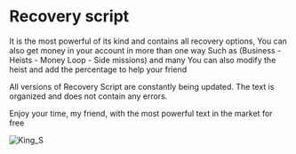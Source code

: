 #   Recovery script
It is the most powerful of its kind and contains all recovery options, You can also get money in your account in more than one way Such as (Business - Heists - Money Loop - Side missions) and many You can also modify the heist and add the percentage to help your friend

All versions of Recovery Script are constantly being updated. The text is organized and does not contain any errors.

Enjoy your time, my friend, with the most powerful text in the market for free

![King_S](https://github.com/user-attachments/assets/86875b99-e7e3-49a6-b9a5-2183705e841f)
